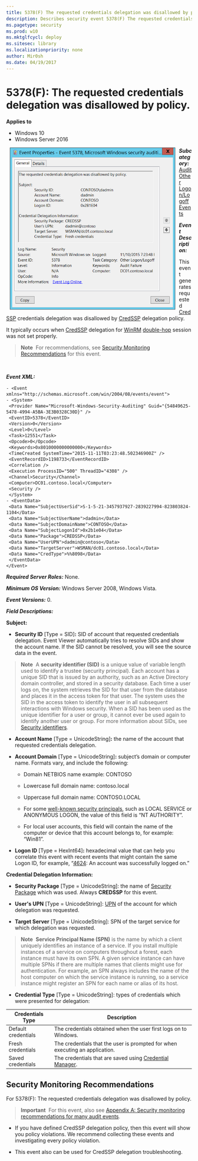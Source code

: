 ```yaml
---
title: 5378(F) The requested credentials delegation was disallowed by policy. (Windows 10)
description: Describes security event 5378(F) The requested credentials delegation was disallowed by policy.
ms.pagetype: security
ms.prod: w10
ms.mktglfcycl: deploy
ms.sitesec: library
ms.localizationpriority: none
author: Mir0sh
ms.date: 04/19/2017
---
```


# 5378(F): The requested credentials delegation was disallowed by policy.

**Applies to**
-   Windows 10
-   Windows Server 2016


<img src="images/event-5378.png" alt="Event 5378 illustration" width="449" height="438" hspace="10" align="left" />

***Subcategory:***&nbsp;[Audit Other Logon/Logoff Events](audit-other-logonlogoff-events.md)

***Event Description:***

This event generates requested [CredSSP](https://msdn.microsoft.com/library/cc226764.aspx) credentials delegation was disallowed by [CredSSP](https://msdn.microsoft.com/library/cc226764.aspx) delegation policy.

It typically occurs when [CredSSP](https://msdn.microsoft.com/library/cc226764.aspx) delegation for [WinRM](https://msdn.microsoft.com/library/aa384426(v=vs.85).aspx) [double-hop](https://msdn.microsoft.com/library/ee309365(v=vs.85).aspx) session was not set properly.

> **Note**&nbsp;&nbsp;For recommendations, see [Security Monitoring Recommendations](#security-monitoring-recommendations) for this event.

<br clear="all">

***Event XML:***
```
- <Event xmlns="http://schemas.microsoft.com/win/2004/08/events/event">
- <System>
 <Provider Name="Microsoft-Windows-Security-Auditing" Guid="{54849625-5478-4994-A5BA-3E3B0328C30D}" /> 
 <EventID>5378</EventID> 
 <Version>0</Version> 
 <Level>0</Level> 
 <Task>12551</Task> 
 <Opcode>0</Opcode> 
 <Keywords>0x8010000000000000</Keywords> 
 <TimeCreated SystemTime="2015-11-11T03:23:48.502346900Z" /> 
 <EventRecordID>1198733</EventRecordID> 
 <Correlation /> 
 <Execution ProcessID="500" ThreadID="4308" /> 
 <Channel>Security</Channel> 
 <Computer>DC01.contoso.local</Computer> 
 <Security /> 
 </System>
- <EventData>
 <Data Name="SubjectUserSid">S-1-5-21-3457937927-2839227994-823803824-1104</Data> 
 <Data Name="SubjectUserName">dadmin</Data> 
 <Data Name="SubjectDomainName">CONTOSO</Data> 
 <Data Name="SubjectLogonId">0x2b1e04</Data> 
 <Data Name="Package">CREDSSP</Data> 
 <Data Name="UserUPN">dadmin@contoso</Data> 
 <Data Name="TargetServer">WSMAN/dc01.contoso.local</Data> 
 <Data Name="CredType">%%8098</Data> 
 </EventData>
</Event>

```

***Required Server Roles:*** None.

***Minimum OS Version:*** Windows Server 2008, Windows Vista.

***Event Versions:*** 0.

***Field Descriptions:***

**Subject:**

-   **Security ID** \[Type = SID\]**:** SID of account that requested credentials delegation. Event Viewer automatically tries to resolve SIDs and show the account name. If the SID cannot be resolved, you will see the source data in the event.

> **Note**&nbsp;&nbsp;A **security identifier (SID)** is a unique value of variable length used to identify a trustee (security principal). Each account has a unique SID that is issued by an authority, such as an Active Directory domain controller, and stored in a security database. Each time a user logs on, the system retrieves the SID for that user from the database and places it in the access token for that user. The system uses the SID in the access token to identify the user in all subsequent interactions with Windows security. When a SID has been used as the unique identifier for a user or group, it cannot ever be used again to identify another user or group. For more information about SIDs, see [Security identifiers](/windows/access-protection/access-control/security-identifiers).

-   **Account Name** \[Type = UnicodeString\]**:** the name of the account that requested credentials delegation.

-   **Account Domain** \[Type = UnicodeString\]**:** subject’s domain or computer name. Formats vary, and include the following:

    -   Domain NETBIOS name example: CONTOSO

    -   Lowercase full domain name: contoso.local

    -   Uppercase full domain name: CONTOSO.LOCAL

    -   For some [well-known security principals](https://support.microsoft.com/kb/243330), such as LOCAL SERVICE or ANONYMOUS LOGON, the value of this field is “NT AUTHORITY”.

    -   For local user accounts, this field will contain the name of the computer or device that this account belongs to, for example: “Win81”.

-   **Logon ID** \[Type = HexInt64\]**:** hexadecimal value that can help you correlate this event with recent events that might contain the same Logon ID, for example, “[4624](event-4624.md): An account was successfully logged on.”

**Credential Delegation Information:**

-   **Security Package** \[Type = UnicodeString\]: the name of [Security Package](https://msdn.microsoft.com/library/windows/desktop/aa380501(v=vs.85).aspx) which was used. Always **CREDSSP** for this event.

-   **User's UPN** \[Type = UnicodeString\]: [UPN](https://msdn.microsoft.com/library/windows/desktop/aa380525(v=vs.85).aspx) of the account for which delegation was requested.

-   **Target Server** \[Type = UnicodeString\]: SPN of the target service for which delegation was requested.

> **Note**&nbsp;&nbsp;**Service Principal Name (SPN)** is the name by which a client uniquely identifies an instance of a service. If you install multiple instances of a service on computers throughout a forest, each instance must have its own SPN. A given service instance can have multiple SPNs if there are multiple names that clients might use for authentication. For example, an SPN always includes the name of the host computer on which the service instance is running, so a service instance might register an SPN for each name or alias of its host.

-   **Credential Type** \[Type = UnicodeString\]: types of credentials which were presented for delegation:

| Credentials Type    | Description                                                                                                                                 |
|---------------------|---------------------------------------------------------------------------------------------------------------------------------------------|
| Default credentials | The credentials obtained when the user first logs on to Windows.                                                                            |
| Fresh credentials   | The credentials that the user is prompted for when executing an application.                                                                |
| Saved credentials   | The credentials that are saved using [Credential Manager](https://msdn.microsoft.com/library/windows/desktop/aa374792(v=vs.85).aspx). |

## Security Monitoring Recommendations

For 5378(F): The requested credentials delegation was disallowed by policy.

> **Important**&nbsp;&nbsp;For this event, also see [Appendix A: Security monitoring recommendations for many audit events](appendix-a-security-monitoring-recommendations-for-many-audit-events.md).

-   If you have defined CredSSP delegation policy, then this event will show you policy violations. We recommend collecting these events and investigating every policy violation.

-   This event also can be used for CredSSP delegation troubleshooting.

